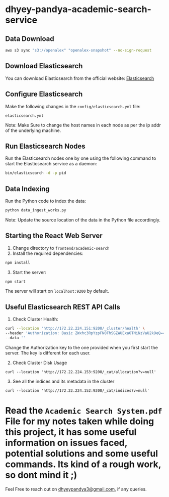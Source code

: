 # dhyey-pandya-academic-search-service

## Data Download
```bash
aws s3 sync "s3://openalex" "openalex-snapshot" --no-sign-request
```

## Download Elasticsearch
You can download Elasticsearch from the official website: [Elasticsearch](https://www.elastic.co/)

## Configure Elasticsearch
Make the following changes in the `config/elasticsearch.yml` file:
```
elasticsearch.yml
```
Note: Make Sure to change the host names in each node as per the ip addr of the underlying machine.

## Run Elasticsearch Nodes
Run the Elasticsearch nodes one by one using the following command to start the Elasticsearch service as a daemon:
```bash
bin/elasticsearch -d -p pid
```

## Data Indexing
Run the Python code to index the data:
```bash
python data_ingest_works.py
```
Note: Update the source location of the data in the Python file accordingly.

## Starting the React Web Server
1. Change directory to `frontend/academic-search`
2. Install the required dependencies:
```bash
npm install
```
3. Start the server:
```bash
npm start
```
The server will start on `localhost:9200` by default.

## Useful Elasticsearch REST API Calls
1. Check Cluster Health:
```bash
curl --location 'http://172.22.224.151:9200/_cluster/health' \
--header 'Authorization: Basic ZWxhc3RpYzpFN0FhSGZWUExaOTNiNzVaU2k9eQ==' \
--data ''
```

Change the Authorization key to the one provided when you first start the server. The key is different for each user.

2. Check Cluster Disk Usage

```
curl --location 'http://172.22.224.153:9200/_cat/allocation?v=null'
```

3. See all the indices and its metadata in the cluster
```
curl --location 'http://172.22.224.152:9200/_cat/indices?v=null'
```

# Read the `Academic Search System.pdf` File for my notes taken while doing this project, it has some useful information on issues faced, potential solutions and some useful commands. Its kind of a rough work, so dont mind it ;)

Feel Free to reach out on dhyeypandya3@gmail.com, if any queries.




